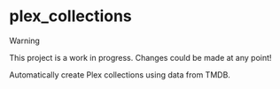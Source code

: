 # plex_collections

>[!WARNING]
>This project is a work in progress. Changes could be made at any point!

Automatically create Plex collections using data from TMDB.
